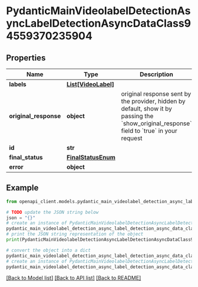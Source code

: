 # PydanticMainVideolabelDetectionAsyncLabelDetectionAsyncDataClass94559370235904


## Properties

Name | Type | Description | Notes
------------ | ------------- | ------------- | -------------
**labels** | [**List[VideoLabel]**](VideoLabel.md) |  | [optional] 
**original_response** | **object** | original response sent by the provider, hidden by default, show it by passing the &#x60;show_original_response&#x60; field to &#x60;true&#x60; in your request | [optional] 
**id** | **str** |  | 
**final_status** | [**FinalStatusEnum**](FinalStatusEnum.md) |  | 
**error** | **object** |  | [optional] 

## Example

```python
from openapi_client.models.pydantic_main_videolabel_detection_async_label_detection_async_data_class94559370235904 import PydanticMainVideolabelDetectionAsyncLabelDetectionAsyncDataClass94559370235904

# TODO update the JSON string below
json = "{}"
# create an instance of PydanticMainVideolabelDetectionAsyncLabelDetectionAsyncDataClass94559370235904 from a JSON string
pydantic_main_videolabel_detection_async_label_detection_async_data_class94559370235904_instance = PydanticMainVideolabelDetectionAsyncLabelDetectionAsyncDataClass94559370235904.from_json(json)
# print the JSON string representation of the object
print(PydanticMainVideolabelDetectionAsyncLabelDetectionAsyncDataClass94559370235904.to_json())

# convert the object into a dict
pydantic_main_videolabel_detection_async_label_detection_async_data_class94559370235904_dict = pydantic_main_videolabel_detection_async_label_detection_async_data_class94559370235904_instance.to_dict()
# create an instance of PydanticMainVideolabelDetectionAsyncLabelDetectionAsyncDataClass94559370235904 from a dict
pydantic_main_videolabel_detection_async_label_detection_async_data_class94559370235904_form_dict = pydantic_main_videolabel_detection_async_label_detection_async_data_class94559370235904.from_dict(pydantic_main_videolabel_detection_async_label_detection_async_data_class94559370235904_dict)
```
[[Back to Model list]](../README.md#documentation-for-models) [[Back to API list]](../README.md#documentation-for-api-endpoints) [[Back to README]](../README.md)



